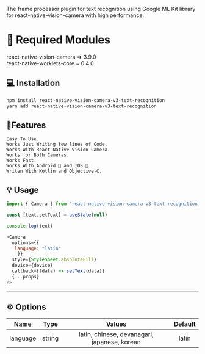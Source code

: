The frame processor plugin for text recognition using  Google ML Kit library for react-native-vision-camera with high performance.

# 🚨 Required Modules

react-native-vision-camera => 3.9.0 <br />
react-native-worklets-core = 0.4.0

## 💻 Installation

```sh
npm install react-native-vision-camera-v3-text-recognition
yarn add react-native-vision-camera-v3-text-recognition
```
## 👷Features
    Easy To Use.
    Works Just Writing few lines of Code.
    Works With React Native Vision Camera.
    Works for Both Cameras.
    Works Fast.
    Works With Android 🤖 and IOS.📱
    Writen With Kotlin and Objective-C.

## 💡 Usage

```js
import { Camera } from 'react-native-vision-camera-v3-text-recognition';

const [text,setText] = useState(null)

console.log(text)

<Camera
  options={{
   language: "latin"
    }}
  style={StyleSheet.absoluteFill}
  device={device}
  callback={(data) => setText(data)}
  {...props}
/>
```


---

## ⚙️ Options

|   Name   |  Type    |                 Values                 | Default |
|:--------:| :---: |:--------------------------------------:|:-------:|
| language | string | latin, chinese, devanagari, japanese, korean |  latin  |

















